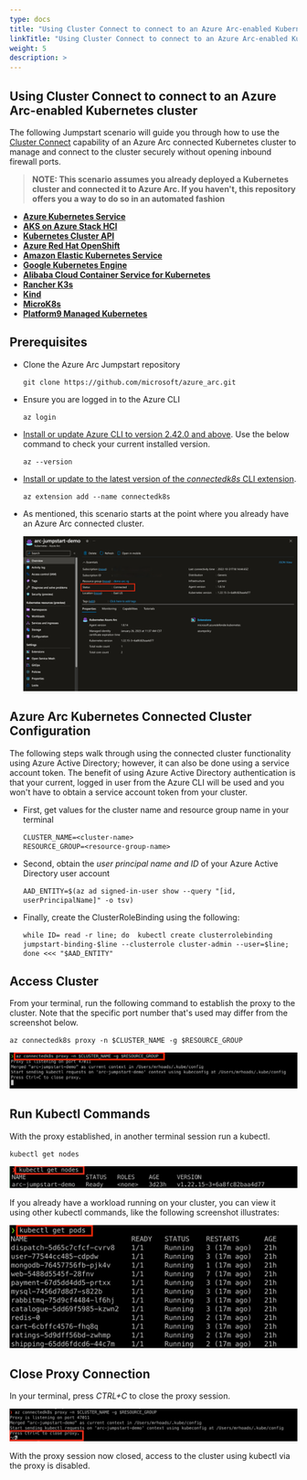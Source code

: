 ```yaml
---
type: docs
title: "Using Cluster Connect to connect to an Azure Arc-enabled Kubernetes cluster"
linkTitle: "Using Cluster Connect to connect to an Azure Arc-enabled Kubernetes cluster"
weight: 5
description: >
---
```


## Using Cluster Connect to connect to an Azure Arc-enabled Kubernetes cluster

The following Jumpstart scenario will guide you through how to use the [Cluster Connect](https://docs.microsoft.com/azure/azure-arc/kubernetes/cluster-connect) capability of an Azure Arc connected Kubernetes cluster to manage and connect to the cluster securely without opening inbound firewall ports.

  > **NOTE: This scenario assumes you already deployed a Kubernetes cluster and connected it to Azure Arc. If you haven't, this repository offers you a way to do so in an automated fashion**

- **[Azure Kubernetes Service](https://azurearcjumpstart.io/azure_arc_jumpstart/azure_arc_k8s/aks/)**
- **[AKS on Azure Stack HCI](https://azurearcjumpstart.io/azure_arc_jumpstart/azure_arc_k8s/aks_stack_hci/)**
- **[Kubernetes Cluster API](https://azurearcjumpstart.io/azure_arc_jumpstart/azure_arc_k8s/cluster_api/)**
- **[Azure Red Hat OpenShift](https://azurearcjumpstart.io/azure_arc_jumpstart/azure_arc_k8s/aro/)**
- **[Amazon Elastic Kubernetes Service](https://azurearcjumpstart.io/azure_arc_jumpstart/azure_arc_k8s/eks/)**
- **[Google Kubernetes Engine](https://azurearcjumpstart.io/azure_arc_jumpstart/azure_arc_k8s/gke/)**
- **[Alibaba Cloud Container Service for Kubernetes](https://azurearcjumpstart.io/azure_arc_jumpstart/azure_arc_k8s/alibaba/)**
- **[Rancher K3s](https://azurearcjumpstart.io/azure_arc_jumpstart/azure_arc_k8s/rancher_k3s/)**
- **[Kind](https://azurearcjumpstart.io/azure_arc_jumpstart/azure_arc_k8s/kind/)**
- **[MicroK8s](https://azurearcjumpstart.io/azure_arc_jumpstart/azure_arc_k8s/microk8s/)**
- **[Platform9 Managed Kubernetes](https://azurearcjumpstart.io/azure_arc_jumpstart/azure_arc_k8s/pf9/)**

## Prerequisites

- Clone the Azure Arc Jumpstart repository

    ```shell
    git clone https://github.com/microsoft/azure_arc.git
    ```

- Ensure you are logged in to the Azure CLI 

  ```shell
  az login
  ```

- [Install or update Azure CLI to version 2.42.0 and above](https://docs.microsoft.com/cli/azure/install-azure-cli?view=azure-cli-latest). Use the below command to check your current installed version.

  ```shell
  az --version
  ```

- [Install or update to the latest version of the _connectedk8s_ CLI extension](https://learn.microsoft.com/azure/azure-arc/kubernetes/cluster-connect?tabs=azure-cli).

  ```shell
  az extension add --name connectedk8s
  ```

- As mentioned, this scenario starts at the point where you already have an Azure Arc connected cluster.

    ![Screenshot showing existing Azure Arc connected cluster](./01.png)

## Azure Arc Kubernetes Connected Cluster Configuration

The following steps walk through using the connected cluster functionality using Azure Active Directory; however, it can also be done using a service account token.  The benefit of using Azure Active Directory authentication is that your current, logged in user from the Azure CLI will be used and you won't have to obtain a service account token from your cluster.

- First, get values for the cluster name and resource group name in your terminal

  ```shell
  CLUSTER_NAME=<cluster-name>
  RESOURCE_GROUP=<resource-group-name>
  ```

- Second, obtain the *user principal name and ID* of your Azure Active Directory user account

  ```shell
  AAD_ENTITY=$(az ad signed-in-user show --query "[id, userPrincipalName]" -o tsv)
  ```

- Finally, create the ClusterRoleBinding using the following:

  ```shell
  while ID= read -r line; do  kubectl create clusterrolebinding jumpstart-binding-$line --clusterrole cluster-admin --user=$line; done <<< "$AAD_ENTITY"
  ```

## Access Cluster

From your terminal, run the following command to establish the proxy to the cluster.  Note that the specific port number that's used may differ from the screenshot below.

  ```shell
  az connectedk8s proxy -n $CLUSTER_NAME -g $RESOURCE_GROUP
  ```

  ![Screenshot showing proxy established](./02.png)

## Run Kubectl Commands

With the proxy established, in another terminal session run a kubectl.

  ```shell
  kubectl get nodes
  ```

  ![Screenshot showing a running kubectl command](./03.png)

If you already have a workload running on your cluster, you can view it using other kubectl commands, like the following screenshot illustrates:

  ![Screenshot showing an example kubectl command](./04.png)

## Close Proxy Connection

In your terminal, press *CTRL+C* to close the proxy session.

  ![Screenshot showing closing Proxy to the connected cluster](./05.png)

With the proxy session now closed, access to the cluster using kubectl via the proxy is disabled.